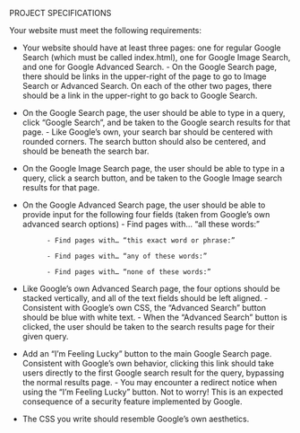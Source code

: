 PROJECT SPECIFICATIONS

Your website must meet the following requirements:

- Your website should have at least three pages: one for regular Google Search (which must be called index.html), one for Google Image Search, 	 and one for Google Advanced Search.
			- On the Google Search page, there should be links in the upper-right of the page to go to Image Search or Advanced Search. On each of 					the other two pages, there should be a link in the upper-right to go back to Google Search.
	
- On the Google Search page, the user should be able to type in a query, click “Google Search”, and be taken to the Google search results for 	that page.
			- Like Google’s own, your search bar should be centered with rounded corners. The search button should also be centered, and should be 					beneath the search bar.

- On the Google Image Search page, the user should be able to type in a query, click a search button, and be taken to the Google Image search 	results for that page.

- On the Google Advanced Search page, the user should be able to provide input for the following four fields (taken from Google’s own advanced  	search options)
			- Find pages with… “all these words:”
		
			- Find pages with… “this exact word or phrase:”
		
			- Find pages with… “any of these words:”

			- Find pages with… “none of these words:”
			
- Like Google’s own Advanced Search page, the four options should be stacked vertically, and all of the text fields should be left aligned.
			- Consistent with Google’s own CSS, the “Advanced Search” button should be blue with white text.
			- When the “Advanced Search” button is clicked, the user should be taken to the search results page for their given query.
			
- Add an “I’m Feeling Lucky” button to the main Google Search page. Consistent with Google’s own behavior, clicking this link should take users 	directly to the first Google search result for the query, bypassing the normal results page.
			- You may encounter a redirect notice when using the “I’m Feeling Lucky” button. Not to worry! This is an expected consequence of a 						security feature implemented by Google.
			
- The CSS you write should resemble Google’s own aesthetics.
